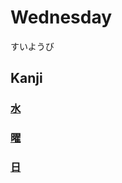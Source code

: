 # Wednesday
すいようび

## Kanji
### [水](Vocabulary/水.md)
### [曜](Kanji/kanji-dict/曜.md)
### [日](Kanji/kanji-dict/日.md)